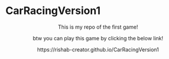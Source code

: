 # CarRacingVersion1
<p align="center">
This is my repo of the first game!
</p>
<p align="center">
btw you can play this game by clicking the below link!
</p>
<p align="center">
https://rishab-creator.github.io/CarRacingVersion1

